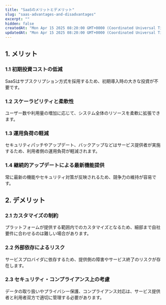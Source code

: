 ```yaml
---
title: "SaaSのメリットとデメリット"
slug: "saas-advantages-and-disadvantages"
excerpt: ""
hidden: false
createdAt: "Mon Apr 15 2025 08:20:00 GMT+0000 (Coordinated Universal Time)"
updatedAt: "Mon Apr 15 2025 08:20:00 GMT+0000 (Coordinated Universal Time)"
---
```


## 1. メリット

### 1.1 初期投資コストの低減

SaaSはサブスクリプション方式を採用するため、初期導入時の大きな投資が不要です。

### 1.2 スケーラビリティと柔軟性

ユーザー数や利用量の増加に応じて、システム全体のリソースを柔軟に拡張できます。

### 1.3 運用負荷の軽減

セキュリティパッチやアップデート、バックアップなどはサービス提供者が実施するため、利用者側の運用負荷が軽減されます。

### 1.4 継続的アップデートによる最新機能提供

常に最新の機能やセキュリティ対策が反映されるため、競争力の維持が容易です。

## 2. デメリット

### 2.1 カスタマイズの制約

プラットフォームが提供する範囲内でのカスタマイズとなるため、細部まで自社要件に合わせるのは難しい場合があります。

### 2.2 外部依存によるリスク

サービスプロバイダに依存するため、提供側の障害やサービス終了のリスクが存在します。

### 2.3 セキュリティ・コンプライアンス上の考慮

データの取り扱いやプライバシー保護、コンプライアンス対応は、サービス提供者と利用者双方で適切に管理する必要があります。
